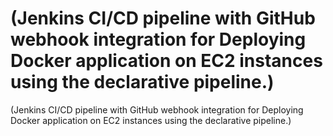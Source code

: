 # (Jenkins CI/CD pipeline with GitHub webhook integration for Deploying Docker application on EC2 instances using the declarative pipeline.)
















(Jenkins CI/CD pipeline with GitHub webhook integration for Deploying Docker application on EC2 instances using the declarative pipeline.)
